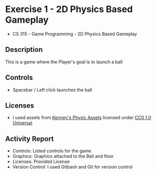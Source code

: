 # Exercise 1 - 2D Physics Based Gameplay
* CS 315 - Game Programming - 2D Physics Based Gameplay


## Description
This is a game where the Player's goal is to launch a ball

## Controls
* Spacebar / Left click launches the ball

## Licenses 
* I used assets from [Kenney's Physic Assets](https://www.kenney.nl/assets/physics-assets) licensed under [CC0 1.0 Universal](https://creativecommons.org/publicdomain/zero/1.0/) 



## Activity Report
* Controls: Listed controls for the game
* Graphics: Graphics attached to the Ball and floor
* Licenses: Provided License
* Version Control: I used Gitbash and Git for version control
